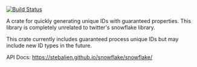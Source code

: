 [![Build Status](https://travis-ci.org/Stebalien/snowflake.svg?branch=master)](https://travis-ci.org/Stebalien/snowflake)

A crate for quickly generating unique IDs with guaranteed properties. This
library is completely unrelated to twitter's snowflake library.

This crate currently includes guaranteed process unique IDs but may include new
ID types in the future.

API Docs: https://stebalien.github.io/snowflake/snowflake/
